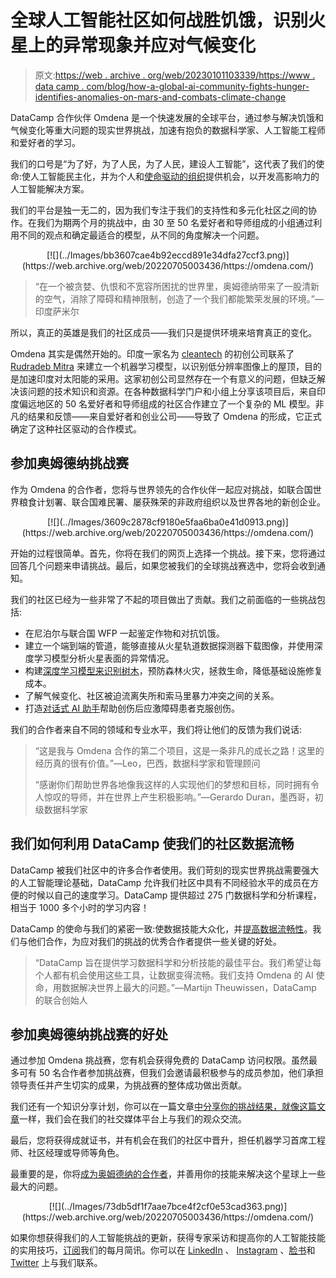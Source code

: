 # 全球人工智能社区如何战胜饥饿，识别火星上的异常现象并应对气候变化

> 原文:[https://web . archive . org/web/20230101103339/https://www . data camp . com/blog/how-a-global-ai-community-fights-hunger-identifies-anomalies-on-mars-and-combats-climate-change](https://web.archive.org/web/20230101103339/https://www.datacamp.com/blog/how-a-global-ai-community-fights-hunger-identifies-anomalies-on-mars-and-combats-climate-change)

DataCamp 合作伙伴 Omdena 是一个快速发展的全球平台，通过参与解决饥饿和气候变化等重大问题的现实世界挑战，加速有抱负的数据科学家、人工智能工程师和爱好者的学习。

我们的口号是“为了好，为了人民，为了人民，建设人工智能”，这代表了我们的使命:使人工智能民主化，并为个人和[使命驱动的组织](https://web.archive.org/web/20220705003436/https://omdena.com/ai-challenge/)提供机会，以开发高影响力的人工智能解决方案。

我们的平台是独一无二的，因为我们专注于我们的支持性和多元化社区之间的协作。在我们为期两个月的挑战中，由 30 至 50 名爱好者和导师组成的小组通过利用不同的观点和确定最适合的模型，从不同的角度解决一个问题。

<center>[![](../Images/bb3607cae4b92eccd891e34dfa27ccf3.png)](https://web.archive.org/web/20220705003436/https://omdena.com/)</center>

> “在一个被贪婪、仇恨和不宽容所困扰的世界里，奥姆德纳带来了一股清新的空气，消除了障碍和精神限制，创造了一个我们都能繁荣发展的环境。”—印度萨米尔

所以，真正的英雄是我们的社区成员——我们只是提供环境来培育真正的变化。

Omdena 其实是偶然开始的。印度一家名为 [cleantech](https://web.archive.org/web/20220705003436/https://www.cleantech.com/) 的初创公司联系了 [Rudradeb Mitra](https://web.archive.org/web/20220705003436/https://www.linkedin.com/in/mitrar/) 来建立一个机器学习模型，以识别低分辨率图像上的屋顶，目的是加速印度对太阳能的采用。这家初创公司显然存在一个有意义的问题，但缺乏解决该问题的技术知识和资源。在各种数据科学门户和小组上分享该项目后，来自印度偏远地区的 50 名爱好者和导师组成的社区合作建立了一个复杂的 ML 模型。非凡的结果和反馈——来自爱好者和创业公司——导致了 Omdena 的形成，它正式确定了这种社区驱动的合作模式。

## 参加奥姆德纳挑战赛

作为 Omdena 的合作者，您将与世界领先的合作伙伴一起应对挑战，如联合国世界粮食计划署、联合国难民署、屡获殊荣的非政府组织以及世界各地的新创企业。

<center>[![](../Images/3609c2878cf9180e5faa6ba0e41d0913.png)](https://web.archive.org/web/20220705003436/https://omdena.com/)</center>

开始的过程很简单。首先，你将在我们的网页上选择一个挑战。接下来，您将通过回答几个问题来申请挑战。最后，如果您被我们的全球挑战赛选中，您将会收到通知。

我们的社区已经为一些非常了不起的项目做出了贡献。我们之前面临的一些挑战包括:

*   在尼泊尔与联合国 WFP 一起鉴定作物和对抗饥饿。
*   建立一个端到端的管道，能够直接从火星轨道数据探测器下载图像，并使用深度学习模型分析火星表面的异常情况。
*   构建[深度学习模型来识别树木](https://web.archive.org/web/20220705003436/https://omdena.com/trees/)，预防森林火灾，拯救生命，降低基础设施修复成本。
*   了解气候变化、社区被迫流离失所和索马里暴力冲突之间的关系。
*   打造[对话式 AI 助手](https://web.archive.org/web/20220705003436/https://medium.com/omdena/neural-transfer-learning-in-nlp-for-post-traumatic-stress-disorder-assessment-c173412a2394)帮助创伤后应激障碍患者克服创伤。

我们的合作者来自不同的领域和专业水平，我们将让他们的反馈为我们说话:

> “这是我与 Omdena 合作的第二个项目，这是一条非凡的成长之路！这里的经历真的很有价值。”—Leo，巴西，数据科学家和管理顾问
> 
> “感谢你们帮助世界各地像我这样的人实现他们的梦想和目标，同时拥有令人惊叹的导师，并在世界上产生积极影响。”—Gerardo Duran，墨西哥，初级数据科学家

## 我们如何利用 DataCamp 使我们的社区数据流畅

DataCamp 被我们社区中的许多合作者使用。我们苛刻的现实世界挑战需要强大的人工智能理论基础，DataCamp 允许我们社区中具有不同经验水平的成员在方便的时候以自己的速度学习。DataCamp 提供超过 275 门数据科学和分析课程，相当于 1000 多个小时的学习内容！

DataCamp 的使命与我们的紧密一致:使数据技能大众化，并[提高数据流畅性](https://web.archive.org/web/20220705003436/https://www.datacamp.com/resources/whitepapers/what-data-fluency-looks-like)。我们与他们合作，为应对我们的挑战的优秀合作者提供一些关键的好处。

> “DataCamp 旨在提供学习数据科学和分析技能的最佳平台。我们希望让每个人都有机会使用这些工具，让数据变得流畅。我们支持 Omdena 的 AI 使命，用数据解决世界上最大的问题。”—Martijn Theuwissen，DataCamp 的联合创始人

## 参加奥姆德纳挑战赛的好处

通过参加 Omdena 挑战赛，您有机会获得免费的 DataCamp 访问权限。虽然最多可有 50 名合作者参加挑战赛，但我们会邀请最积极参与的成员参加，他们承担领导责任并产生切实的成果，为挑战赛的整体成功做出贡献。

我们还有一个知识分享计划，你可以在一篇文章[中分享你的挑战结果，就像这篇文章](https://web.archive.org/web/20220705003436/https://medium.com/omdena/neural-transfer-learning-in-nlp-for-post-traumatic-stress-disorder-assessment-c173412a2394)一样，我们会在我们的社交媒体平台上与我们的观众交流。

最后，您将获得成就证书，并有机会在我们的社区中晋升，担任机器学习首席工程师、社区经理或导师等角色。

最重要的是，你将[成为奥姆德纳的合作者](https://web.archive.org/web/20220705003436/https://omdena.com/our-projects/)，并善用你的技能来解决这个星球上一些最大的问题。

<center>[![](../Images/73db5df1f7aae7bce4f2cf0e53cad363.png)](https://web.archive.org/web/20220705003436/https://omdena.com/)</center>

如果你想获得我们的人工智能挑战的更新，获得专家采访和提高你的人工智能技能的实用技巧，[订阅](https://web.archive.org/web/20220705003436/http://eepurl.com/gto7Xn?source=post_page---------------------------)我们的每月简讯。你可以在 [LinkedIn](https://web.archive.org/web/20220705003436/https://www.linkedin.com/company/14052175?source=post_page---------------------------) 、 [Instagram](https://web.archive.org/web/20220705003436/https://www.instagram.com/omdenaglobal/) 、[脸书](https://web.archive.org/web/20220705003436/https://web.facebook.com/OmdenaAI/?source=post_page---------------------------)和 [Twitter](https://web.archive.org/web/20220705003436/https://twitter.com/OmdenaAI?source=post_page---------------------------) 上与我们联系。